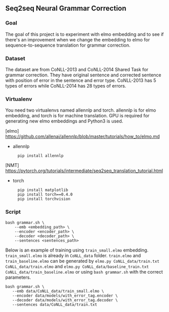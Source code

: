 ## Seq2seq Neural Grammar Correction

### Goal

The goal of this project is to experiment with elmo embedding and to see if there's an improvement when we change the embedding to elmo for sequence-to-sequence translation for grammar correction. 

### Dataset 

The dataset are from CoNLL-2013 and CoNLL-2014 Shared Task for grammar correction. They have original sentence and corrected sentence with position of error in the sentence and error type. CoNLL-2013 has 5 types of errors while CoNLL-2014 has 28 types of errors. 

### Virtualenv

You need two virtualenvs named allennlp and torch. allennlp is for elmo embedding, and torch is for machine translation. GPU is required for generating new elmo embeddings and Python3 is used.

[elmo] https://github.com/allenai/allennlp/blob/master/tutorials/how_to/elmo.md 
* allennlp

        pip install allennlp

[NMT] https://pytorch.org/tutorials/intermediate/seq2seq_translation_tutorial.html
* torch

        pip install matplotlib
        pip install torch==0.4.0 
        pip install torchvision

### Script

```
bash grammar.sh \
    --emb <embedding_path> \
    --encoder <encoder_path> \
    --decoder <decoder_path> \
    --sentences <sentences_path> 
```

Below is an example of training using `train_small.elmo` embedding. `train_small.elmo` is already in `CoNLL_data` folder. `train.elmo` and `train_baseline.elmo` can be generated by `elmo.py CoNLL_data/train.txt CoNLL_data/train.elmo` and `elmo.py CoNLL_data/baseline_train.txt CoNLL_data/train_baseline.elmo` or using `bash grammar.sh` with the correct parameters. 

```
bash grammar.sh \
   --emb data/CoNLL_data/train_small.elmo \
   --encoder data/models/with_error_tag.encoder \
   --decoder data/models/with_error_tag.decoder \
   --sentences data/CoNLL_data/train.txt
```
